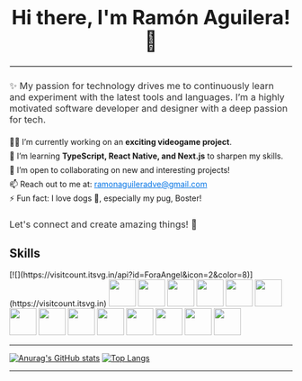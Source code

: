 <h1 style="font-size: 2.5em; text-align: center;">Hi there, I'm Ramón Aguilera! 👋</h1>
<hr style="border: 1px solid #ddd; margin: 20px 0;" />

<h3 style="font-weight: 400; color: #333;">✨ My passion for technology drives me to continuously learn and experiment with the latest tools and languages. I’m a highly motivated software developer and designer with a deep passion for tech.</h3>

<ul style="list-style: none; padding: 0; line-height: 1.8;">
  <li>👨‍💻 I’m currently working on an <b>exciting videogame project</b>.</li>
  <li>🧠 I’m learning <b>TypeScript, React Native, and Next.js</b> to sharpen my skills.</li>
  <li>👯 I’m open to collaborating on new and interesting projects!</li>
  <li>📫 Reach out to me at: <a href="mailto:ramonaguileradve@gmail.com" style="color: #0073e6;">ramonaguileradve@gmail.com</a></li>
  <li>⚡ Fun fact: I love dogs 🐶, especially my pug, Boster!</li>
</ul>
<h3 style="font-weight: 400; color: #333;" >Let's connect and create amazing things! 🚀 </h3>

<h2>Skills</h2>
[![](https://visitcount.itsvg.in/api?id=ForaAngel&icon=2&color=8)](https://visitcount.itsvg.in)
<img src="https://www.svgrepo.com/show/373669/html.svg" width="48px"> <img src="https://www.svgrepo.com/show/452185/css-3.svg" width="48px"> <img src="https://www.svgrepo.com/show/349419/javascript.svg" width="48px"> <img src="https://www.svgrepo.com/show/303251/mysql-logo.svg" width="48px"> <img src="https://www.svgrepo.com/show/374118/tailwind.svg" width="48px"> <img src="https://www.svgrepo.com/show/473818/unity.svg" width="48px"> <img src="https://www.svgrepo.com/show/354259/react.svg" width="48px"> <img src="https://www.svgrepo.com/show/452156/angular.svg" width="48px"> <img src="https://www.svgrepo.com/show/353488/blender.svg" width="48px"> <img src="https://www.svgrepo.com/show/373968/photoshop.svg" width="48px"> <img src="https://www.svgrepo.com/show/353805/google-cloud.svg" width="48px"> <img src="https://www.svgrepo.com/show/439238/nodejs.svg" width="48px"> <img src="https://www.svgrepo.com/show/353423/arduino.svg" width="48px"> <img src="https://i.pinimg.com/originals/a6/a4/bf/a6a4bfb514e96ecf6fdbb6cce692cc48.png" width="48px"> 
<hr/>

[![Anurag's GitHub stats](https://github-readme-stats.vercel.app/api?username=RamonAguileraa)](https://github.com/RamonAguileraa/github-readme-stats) [![Top Langs](https://github-readme-stats.vercel.app/api/top-langs/?username=RamonAguileraa)](https://github.com/RamonAguileraa/github-readme-stats)

---



